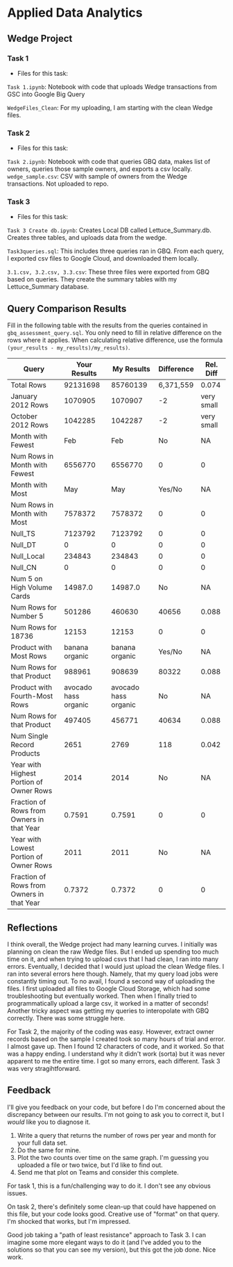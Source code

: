 # Applied Data Analytics

## Wedge Project

<!-- Any general commentary you'd like to say about the project --> 

### Task 1

* Files for this task: 



`Task 1.ipynb`: 
Notebook with code that uploads Wedge transactions from GSC into Google Big Query

`WedgeFiles_Clean`:
For my uploading, I am starting with the clean Wedge files. 



### Task 2

* Files for this task: 

`Task 2.ipynb`: 
Notebook with code that queries GBQ data, makes list of owners, queries those sample owners, and exports a csv locally.
`wedge_sample.csv`:
CSV with sample of owners from the Wedge transactions. Not uploaded to repo.

<!--  Repeat for each file  --> 
	

### Task 3

* Files for this task: 

`Task 3 Create db.ipynb`: 
Creates Local DB called Lettuce_Summary.db. Creates three tables, and uploads data from the wedge.

`Task3queries.sql`:
This includes three queries ran in GBQ. From each query, I exported csv files to Google Cloud, and downloaded them locally. 

`3.1.csv, 3.2.csv, 3.3.csv`:
These three files were exported from GBQ based on queries. They create the summary tables with my Lettuce_Summary database.

<!--  Repeat for each file  --> 


## Query Comparison Results

Fill in the following table with the results from the 
queries contained in `gbq_assessment_query.sql`. You only
need to fill in relative difference on the rows where it applies. 
When calculating relative difference, use the formula 
` (your_results - my_results)/my_results)`. 



|  Query  |  Your Results  |  My Results | Difference | Rel. Diff | 
|---|---|---|---|---|
| Total Rows  | 92131698  | 85760139  |6,371,559   | 0.074  |
| January 2012 Rows  | 1070905  | 1070907  | -2  |very small  |
| October 2012 Rows  | 1042285  | 1042287  |  -2 | very small  |
| Month with Fewest  | Feb  |Feb   | No  | NA  |
| Num Rows in Month with Fewest  | 6556770  | 6556770  |  0 |  0 |
| Month with Most  | May  | May | Yes/No  | NA  |
| Num Rows in Month with Most  |7578372   | 7578372  | 0  | 0  |
| Null_TS  |7123792   | 7123792  |0   | 0  |
| Null_DT  |  0 |  0 |   0|  0 |
| Null_Local  | 234843  |234843   | 0  | 0  |
| Null_CN  |0   | 0  |  0 |  0 |
| Num 5 on High Volume Cards  | 14987.0  |14987.0   | No  | NA  |
|  Num Rows for Number 5 | 501286  |460630   |  40656 |  0.088 |
| Num Rows for 18736  | 12153  | 12153  | 0  | 0  |
| Product with Most Rows  |  banana organic  |banana organic   | Yes/No  | NA  |
| Num Rows for that Product  |988961  | 908639  | 80322  |  0.088 |
| Product with Fourth-Most Rows  | avocado hass organic  | avocado hass organic  | No  | NA  |
| Num Rows for that Product  |  497405 | 456771  |  40634 |  0.088|
| Num Single Record Products  |2651   | 2769  |118   |  0.042
| Year with Highest Portion of Owner Rows  | 2014  | 2014  | No  | NA |
| Fraction of Rows from Owners in that Year  |0.7591   |  0.7591 |  0 |0   |
| Year with Lowest Portion of Owner Rows  | 2011  | 2011  | No  | NA |
| Fraction of Rows from Owners in that Year  | 0.7372  |0.7372   |  0 | 0  |

## Reflections

<!-- I'd love to get 100-200 words on your experience doing the Wedge Project --> 

I think overall, the Wedge project had many learning curves. I initially was planning on clean the raw Wedge files. But I ended up spending too much time on it, and when trying to upload csvs that I had clean, I ran into many errors. Eventually, I decided that I would just upload the clean Wedge files. I ran into several errors here though. Namely, that my query load jobs were constantly timing out. To no avail, I found a second way of uploading the files. I first uploaded all files to Google Cloud Storage, which had some troubleshooting but eventually worked. Then when I finally tried to programmatically upload a large csv, it worked in a matter of seconds! Another tricky aspect was getting my queries to interopolate with GBQ correctly. There was some struggle here. 

For Task 2, the majority of the coding was easy. However, extract owner records based on the sample I created took so many hours of trial and error. I almost gave up. Then I found 12 characters of code, and it worked. So that was a happy ending. I understand why it didn't work (sorta) but it was never apparent to me the entire time. I got so many errors, each different. Task 3 was very stragihtforward. 

## Feedback

I'll give you feedback on your code, but before I do I'm concerned about the discrepancy between our results. I'm not
going to ask you to correct it, but I *would* like you to diagnose it. 

1. Write a query that returns the number of rows per year and month for your full data set. 
2. Do the same for mine.
3. Plot the two counts over time on the same graph. I'm guessing you uploaded a file or two twice, but I'd like to find out. 
4. Send me that plot on Teams and consider this complete.

For task 1, this is a fun/challenging way to do it. I don't see any obvious issues. 

On task 2, there's definitely some clean-up that could have happened on this file, but your code looks good. Creative use of "format" on that query. I'm shocked
that works, but I'm impressed. 

Good job taking a "path of least resistance" approach to Task 3. I can imagine some more elegant ways to do it (and I've added you to the
solutions so that you can see my version), but this got the job done. Nice work. 
